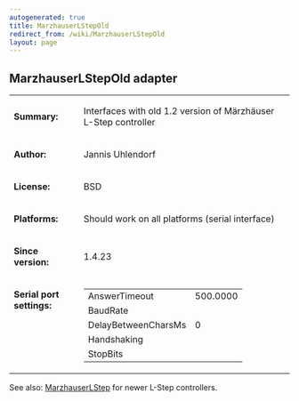 ```yaml
---
autogenerated: true
title: MarzhauserLStepOld
redirect_from: /wiki/MarzhauserLStepOld
layout: page
---
```


## MarzhauserLStepOld adapter

<table>
<tr>
<td markdown="1">

**Summary:**

</td>
<td markdown="1">

Interfaces with old 1.2 version of Märzhäuser L-Step controller

</td>
</tr>
<tr>
<td markdown="1">

**Author:**

</td>
<td markdown="1">

Jannis Uhlendorf

</td>
</tr>
<tr>
<td markdown="1">

**License:**

</td>
<td markdown="1">

BSD

</td>
</tr>
<tr>
<td markdown="1">

**Platforms:**

</td>
<td markdown="1">

Should work on all platforms (serial interface)

</td>
</tr>
<tr>
<td markdown="1">

**Since version:**

</td>
<td markdown="1">

1.4.23

</td>
</tr>
<tr>
<td markdown="1" valign=top>

**Serial port settings:**

</td>
<td markdown="1" valign=top>

|                     |          |
|---------------------|----------|
| AnswerTimeout       | 500.0000 |
| BaudRate            |          |
| DelayBetweenCharsMs | 0        |
| Handshaking         |          |
| StopBits            |          |

</td>
</tr>
</table>

See also: [MarzhauserLStep](MarzhauserLStep "wikilink") for newer L-Step
controllers.

